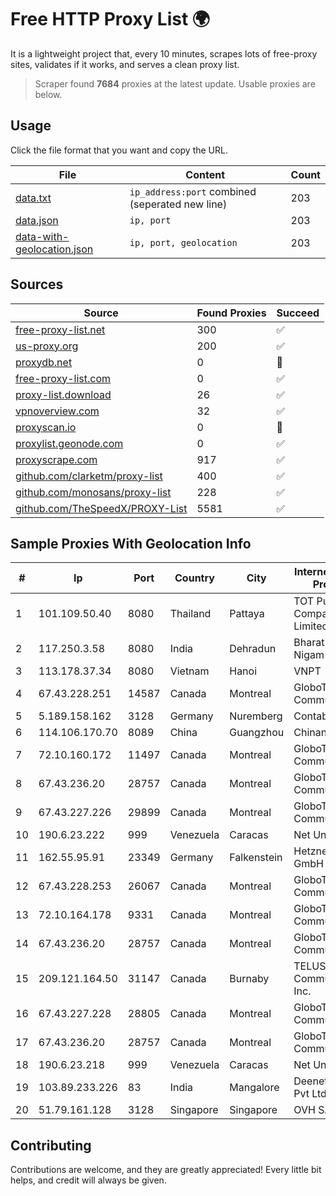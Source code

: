 
# Free HTTP Proxy List 🌍

It is a lightweight project that, every 10 minutes, scrapes lots of free-proxy sites, validates if it works, and serves a clean proxy list.


> Scraper found **7684** proxies at the latest update. Usable proxies are below.

## Usage

Click the file format that you want and copy the URL.


|File|Content|Count|
|----|-------|-----|
|[data.txt](https://raw.githubusercontent.com/themiralay/Proxy-List-World/master/data.txt)|`ip_address:port` combined (seperated new line)|203|
|[data.json](https://raw.githubusercontent.com/themiralay/Proxy-List-World/master/data.json)|`ip, port`|203|
|[data-with-geolocation.json](https://raw.githubusercontent.com/themiralay/Proxy-List-World/master/data-with-geolocation.json)|`ip, port, geolocation`|203|

## Sources

|Source|Found Proxies|Succeed|
|------|-------------|-------|
|[free-proxy-list.net](https://free-proxy-list.net)|300|✅|
|[us-proxy.org](https://www.us-proxy.org)|200|✅|
|[proxydb.net](http://proxydb.net)|0|🚫|
|[free-proxy-list.com](https://free-proxy-list.com/?page=&port=&type%5B%5D=http&type%5B%5D=https&up_time=0&search=Search)|0|✅|
|[proxy-list.download](https://www.proxy-list.download/HTTP)|26|✅|
|[vpnoverview.com](https://vpnoverview.com/privacy/anonymous-browsing/free-proxy-servers)|32|✅|
|[proxyscan.io](https://www.proxyscan.io)|0|🚫|
|[proxylist.geonode.com](https://proxylist.geonode.com/api/proxy-list?limit=300&page=1&sort_by=lastChecked&sort_type=desc&protocols=http,https)|0|✅|
|[proxyscrape.com](https://api.proxyscrape.com/v2/?request=displayproxies&protocol=http&timeout=10000&country=all&ssl=all&anonymity=all)|917|✅|
|[github.com/clarketm/proxy-list](https://raw.githubusercontent.com/clarketm/proxy-list/master/proxy-list-raw.txt)|400|✅|
|[github.com/monosans/proxy-list](https://raw.githubusercontent.com/monosans/proxy-list/main/proxies/http.txt)|228|✅|
|[github.com/TheSpeedX/PROXY-List](https://raw.githubusercontent.com/TheSpeedX/PROXY-List/master/http.txt)|5581|✅|


## Sample Proxies With Geolocation Info

|#|Ip|Port|Country|City|Internet Service Provider|
|-|--|----|-------|----|-------------------------|
|1|101.109.50.40|8080|Thailand|Pattaya|TOT Public Company Limited|
|2|117.250.3.58|8080|India|Dehradun|Bharat Sanchar Nigam Ltd|
|3|113.178.37.34|8080|Vietnam|Hanoi|VNPT|
|4|67.43.228.251|14587|Canada|Montreal|GloboTech Communications|
|5|5.189.158.162|3128|Germany|Nuremberg|Contabo GmbH|
|6|114.106.170.70|8089|China|Guangzhou|Chinanet|
|7|72.10.160.172|11497|Canada|Montreal|GloboTech Communications|
|8|67.43.236.20|28757|Canada|Montreal|GloboTech Communications|
|9|67.43.227.226|29899|Canada|Montreal|GloboTech Communications|
|10|190.6.23.222|999|Venezuela|Caracas|Net Uno|
|11|162.55.95.91|23349|Germany|Falkenstein|Hetzner Online GmbH|
|12|67.43.228.253|26067|Canada|Montreal|GloboTech Communications|
|13|72.10.164.178|9331|Canada|Montreal|GloboTech Communications|
|14|67.43.236.20|28757|Canada|Montreal|GloboTech Communications|
|15|209.121.164.50|31147|Canada|Burnaby|TELUS Communications Inc.|
|16|67.43.227.228|28805|Canada|Montreal|GloboTech Communications|
|17|67.43.236.20|28757|Canada|Montreal|GloboTech Communications|
|18|190.6.23.218|999|Venezuela|Caracas|Net Uno|
|19|103.89.233.226|83|India|Mangalore|Deenet Services Pvt Ltd|
|20|51.79.161.128|3128|Singapore|Singapore|OVH SAS|



## Contributing

Contributions are welcome, and they are greatly appreciated! Every
little bit helps, and credit will always be given.

